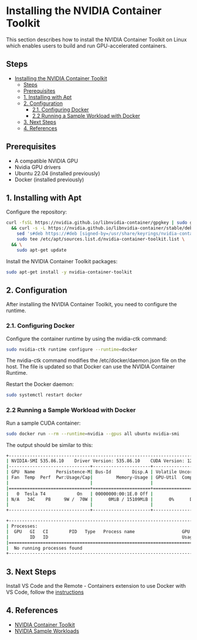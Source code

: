 # Installing the NVIDIA Container Toolkit

This section describes how to install the NVIDIA Container Toolkit on Linux which enables users to build and run GPU-accelerated containers.

## Steps

- [Installing the NVIDIA Container Toolkit](#installing-the-nvidia-container-toolkit)
  - [Steps](#steps)
  - [Prerequisites](#prerequisites)
  - [1. Installing with Apt](#1-installing-with-apt)
  - [2. Configuration](#2-configuration)
    - [2.1. Configuring Docker](#21-configuring-docker)
    - [2.2 Running a Sample Workload with Docker](#22-running-a-sample-workload-with-docker)
  - [3. Next Steps](#3-next-steps)
  - [4. References](#4-references)

## Prerequisites

- A compatible NVIDIA GPU
- Nvidia GPU drivers
- Ubuntu 22.04 (installed previously)
- Docker (installed previously)

## 1. Installing with Apt

Configure the repository:

```bash
curl -fsSL https://nvidia.github.io/libnvidia-container/gpgkey | sudo gpg --dearmor -o /usr/share/keyrings/nvidia-container-toolkit-keyring.gpg \
  && curl -s -L https://nvidia.github.io/libnvidia-container/stable/deb/nvidia-container-toolkit.list | \
    sed 's#deb https://#deb [signed-by=/usr/share/keyrings/nvidia-container-toolkit-keyring.gpg] https://#g' | \
    sudo tee /etc/apt/sources.list.d/nvidia-container-toolkit.list \
  && \
    sudo apt-get update
```

Install the NVIDIA Container Toolkit packages:

```bash
sudo apt-get install -y nvidia-container-toolkit
```

## 2. Configuration

After installing the NVIDIA Container Toolkit, you need to configure the runtime.

### 2.1. Configuring Docker

Configure the container runtime by using the nvidia-ctk command:

```bash
sudo nvidia-ctk runtime configure --runtime=docker
```

The nvidia-ctk command modifies the /etc/docker/daemon.json file on the host. The file is updated so that Docker can use the NVIDIA Container Runtime.

Restart the Docker daemon:

```bash
sudo systemctl restart docker
```

### 2.2 Running a Sample Workload with Docker

Run a sample CUDA container:

```bash
sudo docker run --rm --runtime=nvidia --gpus all ubuntu nvidia-smi
```

The output should be similar to this:

``` bash
+-----------------------------------------------------------------------------+
| NVIDIA-SMI 535.86.10    Driver Version: 535.86.10    CUDA Version: 12.2     |
|-------------------------------+----------------------+----------------------+
| GPU  Name        Persistence-M| Bus-Id        Disp.A | Volatile Uncorr. ECC |
| Fan  Temp  Perf  Pwr:Usage/Cap|         Memory-Usage | GPU-Util  Compute M. |
|                               |                      |               MIG M. |
|===============================+======================+======================|
|   0  Tesla T4            On   | 00000000:00:1E.0 Off |                    0 |
| N/A   34C    P8     9W /  70W |      0MiB / 15109MiB |      0%      Default |
|                               |                      |                  N/A |
+-------------------------------+----------------------+----------------------+

+-----------------------------------------------------------------------------+
| Processes:                                                                  |
|  GPU   GI   CI        PID   Type   Process name                  GPU Memory |
|        ID   ID                                                   Usage      |
|=============================================================================|
|  No running processes found                                                 |
+-----------------------------------------------------------------------------+
```

## 3. Next Steps

Install VS Code and the Remote - Containers extension to use Docker with VS Code, follow the [instructions](/dual_boot/vscode_docker.md)

## 4. References

- [NVIDIA Container Toolkit](https://docs.nvidia.com/datacenter/cloud-native/container-toolkit/install-guide.html#docker)
- [NVIDIA Sample Workloads](https://docs.nvidia.com/datacenter/cloud-native/container-toolkit/latest/sample-workload.html)